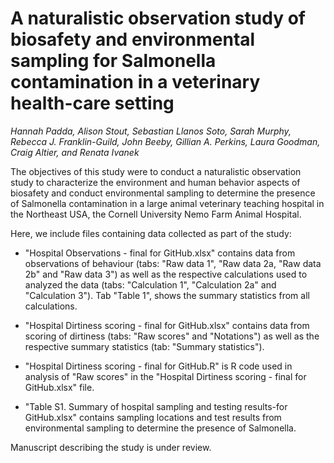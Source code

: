 # A naturalistic observation study of biosafety and environmental sampling for Salmonella contamination in a veterinary health-care setting
*Hannah Padda, Alison Stout, Sebastian Llanos Soto, Sarah Murphy, Rebecca J. Franklin-Guild, John Beeby, Gillian A. Perkins, Laura Goodman, Craig Altier, and Renata Ivanek*

The objectives of this study were to conduct a naturalistic observation study to characterize the environment and human behavior aspects of biosafety and conduct environmental sampling to determine the presence of Salmonella contamination in a large animal veterinary teaching hospital in the Northeast USA, the Cornell University Nemo Farm Animal Hospital.  

Here, we include files containing data collected as part of the study:

- "Hospital Observations - final for GitHub.xlsx" contains data from observations of behaviour (tabs: "Raw data 1", "Raw data 2a, "Raw data 2b" and "Raw data 3") as well as the respective calculations used to analyzed the data (tabs: "Calculation 1", "Calculation 2a" and "Calculation 3"). Tab "Table 1", shows the summary statistics from all calculations.

- "Hospital Dirtiness scoring - final for GitHub.xlsx" contains data from scoring of dirtiness (tabs: "Raw scores" and "Notations") as well as the respective summary statistics (tab: "Summary statistics"). 

- "Hospital Dirtiness scoring - final for GitHub.R" is R code used in analysis of "Raw scores" in the "Hospital Dirtiness scoring - final for GitHub.xlsx" file. 

- "Table S1. Summary of hospital sampling and testing results-for GitHub.xlsx" contains sampling locations and test results from environmental sampling to determine the presence of Salmonella.

Manuscript describing the study is under review. 
